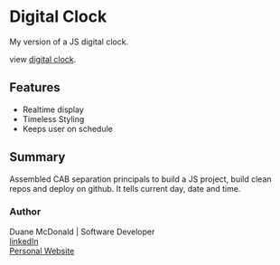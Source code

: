 # Digital Clock

My version of a JS digital clock.

view <a href="https://duanemcd.github.io/clock/">digital clock</a>.

## Features

<ul> 
    <li> Realtime display</li>
    <li> Timeless Styling</li>
    <li> Keeps user on schedule</li>
</ul>

## Summary

Assembled CAB separation principals to build a JS project, build clean repos and deploy on github. It tells current day, date and time.

### Author

Duane McDonald | Software Developer <br />
<a href="https://www.linkedin.com/in/duane-mcdonald-48a90136">linkedIn</a> <br />
<a href="https://www.DuaneMcDonald.com">Personal Website</a> <br />
